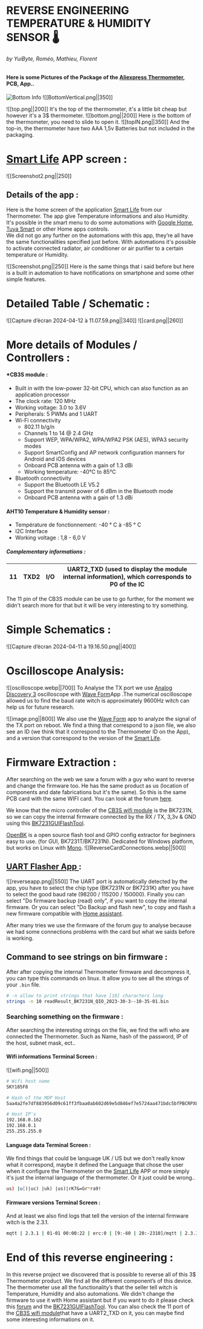 # REVERSE ENGINEERING TEMPERATURE & HUMIDITY SENSOR 🌡️
###### by YuiByte, Roméo, Mathieu, Florent

#### Here is some Pictures of the Package of the [Aliexpress Thermometer](https://fr.aliexpress.com/item/1005006534648116.html), PCB, App..

![Bottom Info](https://github.com/YuiByte/Thermometer-Reverse-Engineering/blob/main/img/bottomInfo.png|width=50)
![[BottomVertical.png||350]]

![[top.png||200]]
It's the top of the thermometer, it's a little bit cheap but however it's a 3$ thermometer.
![[bottom.png||200]]
Here is the bottom of the thermometer, you need to slide to open it.
![[topIN.png||350]]
And the top-in, the thermometer have two AAA 1,5v Batteries but not included in the packaging.
# [Smart Life](https://play.google.com/store/apps/details?id=com.tuya.smartlife&hl=fr&gl=US) APP screen :
![[Screenshot2.png||250]]
## Details of the app :
Here is the home screen of the application [Smart Life](https://play.google.com/store/apps/details?id=com.tuya.smartlife&hl=fr&gl=US) from our Thermometer. The app give Temperature informations and also Humidity. It's possible in the smart menu to do some automations with [Google Home](https://play.google.com/store/apps/details?id=com.google.android.apps.chromecast.app&hl=fr&gl=US), [Tuya Smart](https://play.google.com/store/apps/details?id=com.tuya.smart&hl=fr&gl=US) or other Home apps controls.   
We did not go any further on the automations with this app, they’re all have the same functionalities specified just before. With automations it's possible to activate connected radiator, air conditioner or air purifier to a certain temperature or Humidity.

![[Screenshot.png||250]]
Here is the same things that i said before but here is a built in automation to have notifications on smartphone and some other simple features.
# Detailed Table / Schematic : 
![[Capture d’écran 2024-04-12 à 11.07.59.png||340]]                    ![[card.png||260]]

# More details of Modules / Controllers :

#### *CB3S module :
- Built in with the low-power 32-bit CPU, which can also function as an application processor
- The clock rate: 120 MHz
- Working voltage: 3.0 to 3.6V
- Peripherals: 5 PWMs and 1 UART
- Wi-Fi connectivity
    - 802.11 b/g/n
    - Channels 1 to 14 @ 2.4 GHz
    - Support WEP, WPA/WPA2, WPA/WPA2 PSK (AES), WPA3 security modes
    - Support SmartConfig and AP network configuration manners for Android and iOS devices
    - Onboard PCB antenna with a gain of 1.3 dBi
    - Working temperature: -40℃ to 85℃
- Bluetooth connectivity
    - Support the Bluetooth LE V5.2
    - Support the transmit power of 6 dBm in the Bluetooth mode
    - Onboard PCB antenna with a gain of 1.3 dBi
#### AHT10 Temperature & Humidity sensor :
- Température de fonctionnement: -40 ° C à -85 ° C
- I2C Interface
- Working voltage : 1,8 - 6,0 V
##### Complementary informations :

| 11  | TXD2 | I/O | UART2_TXD (used to display the module internal information), which corresponds to P0 of the IC |
| --- | ---- | --- | ---------------------------------------------------------------------------------------------- |

The 11 pin of the CB3S module can be use to go further, for the moment we didn't search more for that but it will be very interesting to try something.

# Simple Schematics :
![[Capture d’écran 2024-04-11 à 19.16.50.png||400]]
# Oscilloscope Analysis:
![[oscilloscope.webp||700]]
To Analyse the TX port we use [Analog Discovery 3](https://digilent.com/shop/analog-discovery-3/) oscilloscope with [Wave Form](https://digilent.com/reference/)App .The numerical oscilloscope allowed us to find the baud rate witch is approximately 9600Hz witch can help us for future research.

![[image.png||800]]
We also use the [Wave Form](https://digilent.com/reference/) app to analyze the signal of the TX port on reboot. We find a thing that correspond to a json file, we also see an ID (we think that it correspond to the Thermometer ID on the App), and a version that correspond to the version of the [Smart Life](https://play.google.com/store/apps/details?id=com.tuya.smartlife&hl=fr&gl=US).
# Firmware Extraction :
After searching on the web we saw a forum with a guy who want to reverse and change the firmware too. He has the same product as us (location of components and date fabrications but it's the same). So this is the same PCB card with the same WIFI card. You can look at the forum [here](https://www.elektroda.com/rtvforum/topic3968377.html).

We know that the micro controller of the [CB3S wifi module](https://developer.tuya.com/en/docs/iot/cb3s?id=Kai94mec0s076) is the BK7231N, so we can copy the internal firmware connected by the RX / TX, 3,3v & GND using this [BK7231GUIFlashTool](https://github.com/openshwprojects/BK7231GUIFlashTool?tab=readme-ov-file).

[OpenBK](https://github.com/openshwprojects/BK7231GUIFlashTool?tab=readme-ov-file) is a open source flash tool and GPIO config extractor for beginners easy to use. (for GUI, BK7231T/BK7231N). Dedicated for Windows platform, but works on Linux with [Mono](https://www.mono-project.com/).
![[ReverseCardConnections.webp||500]]
## [UART Flasher App ](https://github.com/openshwprojects/BK7231GUIFlashTool?tab=readme-ov-file) :
![[reverseapp.png||550]]
The UART port is automatically detected by the app, you have to select the chip type (BK7231N or BK7231K) after you have to select the good baud rate (98200 / 115200 / 150000). Finally you can select "Do firmware backup (read) only", if you want to copy the internal firmware. Or you can select "Do Backup and flash new", to copy and flash a new firmware compatible with [Home assistant](https://www.home-assistant.io/).

After many tries we use the firmware of the forum guy to analyse because we had some connections problems with the card but what we saids before is working.
## Command to see strings on bin firmware :
After after copying the internal Thermometer firmware and decompress it, you can type this commands on linux. It allow you to see all the strings of your ```.bin``` file.

```bash
# -n allow to print strings that have [10] characters long
strings -n 10 readResult_BK7231N_QIO_2023-30-3--10-35-01.bin
```
### Searching something on the firmware :
After searching the interesting strings on the file, we find the wifi who are connected the Thermometer. Such as Name, hash of the password, IP of the host, subnet mask, ect..
#### Wifi informations Terminal Screen :
![[wifi.png||500]]
```bash
# Wifi host name
SKY185F8

# Hash of the MDP Host
5aa4a2fe7df883956d09c61ff3fbaa0ab602d69e5d846ef7e5724aa471bdc5bfPBCRPXQTVQ

# Host IP's
192.168.0.162
192.168.0.1
255.255.255.0

```
#### Language data Terminal Screen :
We find things that could be language UK / US but we don't really know what it correspond, maybe it defined the Language that chose the user when it configure the Thermometer on the [Smart Life](https://play.google.com/store/apps/details?id=com.tuya.smartlife&hl=fr&gl=US) APP or more simply it's just the internal language of the thermometer. Or it just could be wrong..

```bash
us) |u[)|uc) |uk) |us)|rK7&=Gr*ra9!
```
#### Firmware versions Terminal Screen :
And at least we also find logs that tell the version of the internal firmware witch is the 2.3.1.
```bash
mqtt | 2.3.1 | 01-01 00:00:22 | erc:0 | [9:-60 | 20:-2310]/mqtt | 2.3.1 | 01-01 00:00:60 | 10：-2307］/mqtt | 2.3.1 | 01-01 00:00:41 | erc:10 |[9：-60 | 10：-2307］/mqtt | 2.3.1 | 01-01 00:00:51 | erc:20 | [9:-61 |10:-2307]/
```
# End of this reverse engineering :
In this reverse project we discovered that is possible to reverse all of this 3$ Thermometer product. We find all the different component’s of this device. The thermometer use all the functionality’s that the seller tell witch is Temperature, Humidity and also automations. We didn't change the firmware to use it with Home assistant but if you want to do it please check this [forum](https://www.elektroda.com/rtvforum/topic3968377.html) and the [BK7231GUIFlashTool](https://github.com/openshwprojects/BK7231GUIFlashTool?tab=readme-ov-file). You can also check the 11 port of the [CB3S wifi module](https://developer.tuya.com/en/docs/iot/cb3s?id=Kai94mec0s076)that have a UART2_TXD on it, you can maybe find some interesting informations on it.
